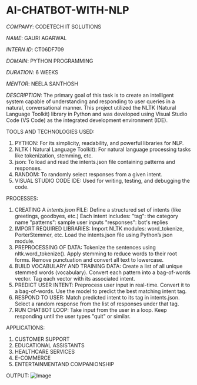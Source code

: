 # AI-CHATBOT-WITH-NLP

*COMPANY*: CODETECH IT SOLUTIONS

*NAME*: GAURI AGARWAL

*INTERN ID*: CT06DF709

*DOMAIN*: PYTHON PROGRAMMING

*DURATION*: 6 WEEKS

*MENTOR*: NEELA SANTHOSH
                                          
*DESCRIPTION*:
The primary goal of this task is to create an intelligent system capable of understanding and responding to user queries in a natural, conversational manner. This project utilized the NLTK (Natural Language Toolkit) library in Python and was developed using Visual Studio Code (VS Code) as the integrated development environment (IDE).

TOOLS AND TECHNOLOGIES USED: 
1. PYTHON: For its simplicity, readability, and powerful libraries for NLP.
2. NLTK ( Natural Language Toolkit): For natural language processing tasks like tokenization, stemming, etc.
3. json: To load and read the intents.json file containing patterns and responses.
4. RANDOM: To randomly select responses from a given intent.
5. VISUAL STUDIO CODE IDE: Used for writing, testing, and debugging the code.

PROCESSES: 
1. CREATING A *intents.json* FILE:
   Define a structured set of intents (like greetings, goodbyes, etc.)
   Each intent includes:
   "tag": the category name
   "patterns": sample user inputs
   "responses": bot's replies
2. IMPORT REQUIRED LIBRARIES:
  Import NLTK modules: word_tokenize, PorterStemmer, etc.
  Load the intents.json file using Python’s json module.
3. PREPROCESSING OF DATA:
   Tokenize the sentences using nltk.word_tokenize().
   Apply stemming to reduce words to their root forms.
   Remove punctuation and convert all text to lowercase.
4. BUILD VOCABULARY AND TRAINING DATA:
   Create a list of all unique stemmed words (vocabulary).
   Convert each pattern into a bag-of-words vector.
   Tag each vector with its associated intent.
5. PREDICT USER INTENT:
   Preprocess user input in real-time.
   Convert it to a bag-of-words.
   Use the model to predict the best matching intent tag.
6. RESPOND TO USER:
   Match predicted intent to its tag in intents.json.
   Select a random response from the list of responses under that tag.
7. RUN CHATBOT LOOP:
   Take input from the user in a loop.
   Keep responding until the user types "quit" or similar.

APPLICATIONS:
1. CUSTOMER SUPPORT
2. EDUCATIONAL ASSISTANTS
3. HEALTHCARE SERVICES
4. E-COMMERCE
5. ENTERTAINMENTAND COMPANIONSHIP

OUTPUT:
![Image](https://github.com/user-attachments/assets/6f1bb5dd-719f-4357-99a0-d5e04c5619a1)

   
